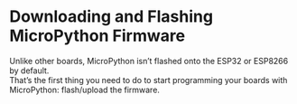 # Downloading and Flashing MicroPython Firmware

Unlike other boards, MicroPython isn’t flashed onto the ESP32 or ESP8266 by default.  
That’s the first thing you need to do to start programming your boards with MicroPython: flash/upload the firmware.

